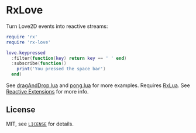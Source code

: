 RxLove
===

Turn Love2D events into reactive streams:

```lua
require 'rx'
require 'rx-love'

love.keypressed
  :filter(function(key) return key == ' ' end)
  :subscribe(function()
    print('You pressed the space bar')
  end)
```

See [dragAndDrop.lua](dragAndDrop.lua) and [pong.lua](pong.lua) for more examples. Requires [RxLua](https://github.com/bjornbytes/RxLua).
See [Reactive Extensions](http://reactivex.io) for more info.

License
---

MIT, see [`LICENSE`](LICENSE) for details.
